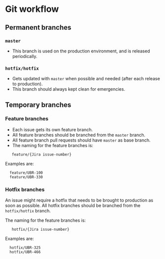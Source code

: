 # Git workflow

## Permanent branches
### `master`
* This branch is used on the production environment, and is released periodically.

### `hotfix/hotfix`
* Gets updated with `master` when possible and needed (after each release to production).
* This branch should always kept clean for emergencies.

## Temporary branches
### Feature branches
* Each issue gets its own feature branch.
* All feature branches should be branched from the `master` branch.
* All feature branch pull requests should have `master` as base branch.
* The naming for the feature branches is:
```
   feature/{Jira issue-number}
```

Examples are:
```
  feature/UBR-100
  feature/UBR-330
```

### Hotfix branches
 An issue might require a hotfix that needs to be brought to production as soon as possible. All hotfix branches should be branched from the `hotfix/hotfix` branch.

The naming for the feature branches is:
 ```
    hotfix/{Jira issue-number}
 ```

Examples are:
```
  hotfix/UBR-325
  hotfix/UBR-466
```
